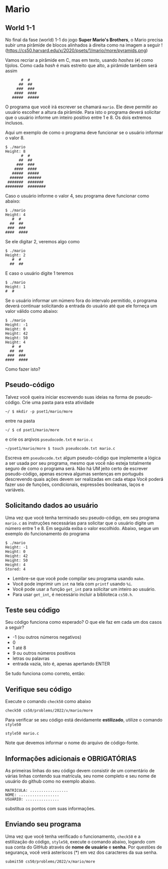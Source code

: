 # Mario

## World 1-1

No final da fase (world) 1-1 do jogo **Super Mario's Brothers**, o Mario precisa subir
uma pirâmide de blocos alinhados à direita como na imagem a seguir
!(https://cs50.harvard.edu/x/2020/psets/1/mario/more/pyramids.png)

Vamos recriar a pirâmide em C, mas em texto, usando _hashes_ (`#`) como tijolos.
Como cada _hash_ é mais estreito que alto, a pirâmide também será assim
```
       #  #
      ##  ##
     ###  ###
    ####  ####
   #####  #####
```

O programa que você irá escrever se chamará `mario`. Ele deve permitir ao usuário
escolher a altura da pirâmide. Para isto o programa deverá solicitar que o usuário
informe um inteiro positivo entre 1 e 8. Os dois extremos inclusos.

Aqui um exemplo de como o programa deve funcionar se o usuário informar o valor 8.

```
$ ./mario
Height: 8
       #  #
      ##  ##
     ###  ###
    ####  ####
   #####  #####
  ######  ######
 #######  #######
########  ########
```

Caso o usuário informe o valor 4, seu programa deve funcionar como abaixo:
```
$ ./mario
Height: 4
   #  #
  ##  ##
 ###  ###
####  ####
```

Se ele digitar 2, veremos algo como
```
$ ./mario
Height: 2
   #  #
  ##  ##
```

E caso o usuário digite 1 teremos
```
$ ./mario
Height: 1
#  #
```

Se o usuário informar um número fora do intervalo permitido, o programa deverá
continuar solicitando a entrada do usuário até que ele forneça um valor válido
como abaixo:
```
$ ./mario
Height: -1
Height: 0
Height: 42
Height: 50
Height: 4
   #  #
  ##  ##
 ###  ###
####  ####
```

Como fazer isto?

## Pseudo-código
Talvez você queira iniciar escrevendo suas ideias na forma de pseudo-código.
Crie uma pasta para esta atividade
```
~/ $ mkdir -p pset1/mario/more
```
entre na pasta

```
~/ $ cd pset1/mario/more
```

e crie os arqivos `pseudocode.txt` e `mario.c`
```
~/pset1/mario/more $ touch pseudocode.txt mario.c
```

Escreva em `pseudocode.txt` algum pseudo-código que implemente a lógica a ser usada
por seu programa, mesmo que você não esteja totalmente seguro de como o programa
será. Não há UM jeito certo de escrever pseudo-código, apenas escreva algumas
sentenças em português descrevendo quais ações devem ser realizadas em cada etapa
Você poderá fazer uso de funções, condicionais, expressões booleanas, laços e variáveis.

## Solicitando dados ao usuário
Uma vez que você tenha terminado seu pseudo-código, em seu programa `mario.c` as instruções necessárias para solicitar que o usuário digite um número entre 1 e 8. Em seguida exiba o valor escolhido. Abaixo, segue um exemplo do funcionamento do programa

```
$ ./mario
Height: -1
Height: 0
Height: 42
Height: 50
Height: 4
Stored: 4
```

* Lembre-se que você pode compilar seu programa usando `make`.
* Você pode imprimir um `int` na tela com `printf` usando `%i`.
* Você pode usar a função `get_int` para solicitar um inteiro ao usuário.
* Para usar `get_int`, é necessário incluir a biblioteca `cs50.h`.

## Teste seu código
Seu código funciona como esperado? O que ele faz em cada um dos casos a seguir?

* -1 (ou outros números negativos)
* 0
* 1 até 8
* 9 ou outros números positivos
* letras ou palavras
* entrada vazia, isto é, apenas apertando ENTER

Se tudo funciona como correto, então:

## Verifique seu código

Execute o comando `check50` como abaixo
```
check50 cs50/problems/2022/x/mario/more
```

Para verificar se seu código está devidamente **estilizado**, utilize o comando `style50`
```
style50 mario.c
```
Note que devemos informar o nome do arquivo de código-fonte.

## Informações adicionais e OBRIGATÓRIAS
As primeiras linhas do seu código devem consistir de um comentário de várias
linhas contendo sua matrícula, seu nome completo e seu nome de usuário do github
como no exemplo abaixo.
```
MATRÍCULA: ................. 
NOME: ..................
USUÁRIO: ...............
```
substitua os pontos com suas informações.

## Enviando seu programa
Uma vez que você tenha verificado o funcionamento, `check50` e a estilização do código, `style50`, execute o comando abaixo, logando com sua conta do GitHub através de **nome de usuário** e **senha**. Por questões de segurança, você verá asteríscos (*) em vez dos caracteres da sua senha.
```
submit50 cs50/problems/2022/x/mario/more
```
